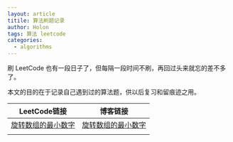 ```yaml
---
layout: article
titile: 算法刷题记录
author: Holon
tags: 算法 leetcode
categories: 
  - algorithms
---
```


刷 LeetCode 也有一段日子了，但每隔一段时间不刷，再回过头来就忘的差不多了。

本文的目的在于记录自己遇到过的算法题，供以后复习和留痕迹之用。

| LeetCode链接                                                 | 博客链接                                                     |
| ------------------------------------------------------------ | ------------------------------------------------------------ |
| [旋转数组的最小数字](https://leetcode-cn.com/problems/xuan-zhuan-shu-zu-de-zui-xiao-shu-zi-lcof/) | [旋转数组的最小数字](https://wholon.github.io/2021/11/05/剑指-Offer-11.-旋转数组的最小数字.html) |
|                                                              |                                                              |

